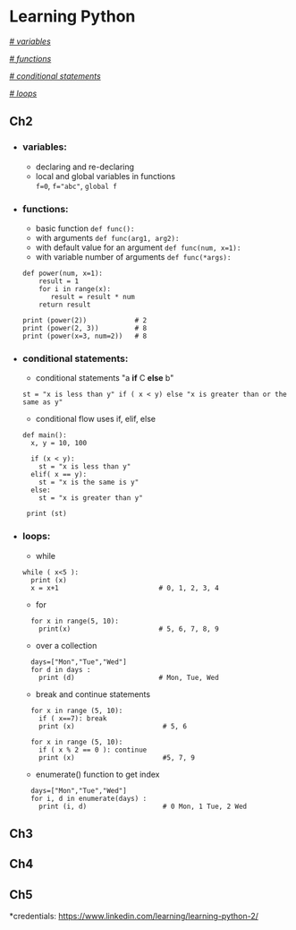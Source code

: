 # Learning Python

_[ # variables ](#variables)_

_[ # functions ](#functions)_

_[ # conditional statements ](#conditional-statements)_

_[ # loops ](#loops)_

## Ch2

- ### variables: 
  - declaring and re-declaring
  - local and global variables in functions  
  `f=0`, `f="abc"`, `global f`

- ### functions:
  - basic function `def func():`
  - with arguments `def func(arg1, arg2):`
  - with default value for an argument `def func(num, x=1):`
  - with variable number of arguments `def func(*args):`

  ```
  def power(num, x=1):
      result = 1
      for i in range(x):
         result = result * num
      return result
    
  print (power(2))            # 2
  print (power(2, 3))         # 8
  print (power(x=3, num=2))   # 8    
  ```   
- ### conditional statements:  
  - conditional statements  "a **if** C **else** b" 
  ```
  st = "x is less than y" if ( x < y) else "x is greater than or the same as y"
  ```
  - conditional flow uses if, elif, else  
  ```
  def main():
    x, y = 10, 100

    if (x < y):
      st = "x is less than y"
    elif( x == y):
      st = "x is the same is y"
    else:
      st = "x is greater than y"  

   print (st) 
  ```
- ### loops:
  - while 
  ```  
  while ( x<5 ):
    print (x)
    x = x+1                         # 0, 1, 2, 3, 4
  ```  
  - for
  ``` 
    for x in range(5, 10):         
      print(x)                      # 5, 6, 7, 8, 9
  ```
  - over a collection
  ```
    days=["Mon","Tue","Wed"]
    for d in days :
      print (d)                     # Mon, Tue, Wed
  ```
  - break and continue statements
  ```
    for x in range (5, 10):
      if ( x==7): break
      print (x)                      # 5, 6
  ```
  ```
    for x in range (5, 10): 
      if ( x % 2 == 0 ): continue
      print (x)                      #5, 7, 9
  ```
  - enumerate() function to get index
  ``` 
    days=["Mon","Tue","Wed"]
    for i, d in enumerate(days) :
      print (i, d)                   # 0 Mon, 1 Tue, 2 Wed
  ```


## Ch3


## Ch4


## Ch5


*credentials: https://www.linkedin.com/learning/learning-python-2/
